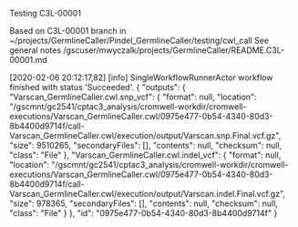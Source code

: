 Testing C3L-00001

Based on C3L-00001 branch in ~/projects/GermlineCaller/Pindel_GermlineCaller/testing/cwl_call
See general notes /gscuser/mwyczalk/projects/GermlineCaller/README.C3L-00001.md

[2020-02-06 20:12:17,82] [info] SingleWorkflowRunnerActor workflow finished with status 'Succeeded'.
{
  "outputs": {
    "Varscan_GermlineCaller.cwl.snp_vcf": {
      "format": null,
      "location": "/gscmnt/gc2541/cptac3_analysis/cromwell-workdir/cromwell-executions/Varscan_GermlineCaller.cwl/0975e477-0b54-4340-80d3-8b4400d9714f/call-Varscan_GermlineCaller.cwl/execution/output/Varscan.snp.Final.vcf.gz",
      "size": 9510265,
      "secondaryFiles": [],
      "contents": null,
      "checksum": null,
      "class": "File"
    },
    "Varscan_GermlineCaller.cwl.indel_vcf": {
      "format": null,
      "location": "/gscmnt/gc2541/cptac3_analysis/cromwell-workdir/cromwell-executions/Varscan_GermlineCaller.cwl/0975e477-0b54-4340-80d3-8b4400d9714f/call-Varscan_GermlineCaller.cwl/execution/output/Varscan.indel.Final.vcf.gz",
      "size": 978365,
      "secondaryFiles": [],
      "contents": null,
      "checksum": null,
      "class": "File"
    }
  },
  "id": "0975e477-0b54-4340-80d3-8b4400d9714f"
}
